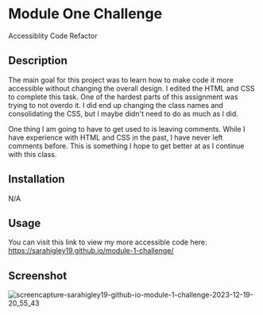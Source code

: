 # Module One Challenge
Accessiblity Code Refactor

## Description

The main goal for this project was to learn how to make code it more accessible without changing the overall design. I edited the HTML and CSS to complete this task. One of the hardest parts of this assignment was trying to not overdo it. I did end up changing the class names and consolidating the CSS, but I maybe didn't need to do as much as I did. 

One thing I am going to have to get used to is leaving comments. While I have experience with HTML and CSS in the past, I have never left comments before. This is something I hope to get better at as I continue with this class. 

## Installation

N/A

## Usage

You can visit this link to view my more accessible code here: https://sarahigley19.github.io/module-1-challenge/ 

## Screenshot

![screencapture-sarahigley19-github-io-module-1-challenge-2023-12-19-20_55_43](https://github.com/sarahigley19/module-1-challenge/assets/122338497/a0ca0713-db2b-4b3f-82af-f30f6a77e388)
